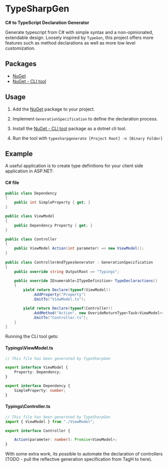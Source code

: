 # TypeSharpGen

**C# to TypeScript Declaration Generator**

Generate typescript from C# with simple syntax and a non-opinionated, extendable design. Loosely inspired by `TypeGen`, this project offers more features such as method declarations as well as more low level customization.

## Packages

* [NuGet](https://www.nuget.org/packages/TypeSharpGen/)
* [NuGet - CLI tool](https://www.nuget.org/packages/TypeSharpGenLauncher/)

## Usage

1. Add the [NuGet](https://www.nuget.org/packages/TypeSharpGen/) package to your project. 

2. Implement `GenerationSpecification` to define the declaration process.

3. Install the [NuGet - CLI tool](https://www.nuget.org/packages/TypeSharpGenLauncher/) package as a dotnet cli tool.

4. Run the tool with `typesharpgenerate [Project Root] -n [Binary Folder]`

## Example
A useful application is to create type definitions for your client side application in ASP.NET:

#### C# file
```c#
public class Dependency
{
    public int SimpleProperty { get; }
}

public class ViewModel
{
    public Dependency Property { get; }
}

public class Controller
{
    public ViewModel Action(int parameter) => new ViewModel();
}
    
public class ControllerAndTypesGenerator : GenerationSpecification
{
    public override string OutputRoot => "Typings";

    public override IEnumerable<ITypeDefinition> TypeDeclaractions()
    {
        yield return Declare(typeof(ViewModel))
            .AddProperty("Property")
            .EmitTo("ViewModel.ts");

        yield return Declare(typeof(Controller))
            .AddMethod("Action", new OverideReturnType<Task<ViewModel>>())
            .EmitTo("Controller.ts");
    }
}
```

Running the CLI tool gets:

#### Typings\ViewModel.ts
```typescript
// This file has been generated by TypeSharpGen

export interface ViewModel {
    Property: Dependency;
}

export interface Dependency {
    SimpleProperty: number;
}
```

#### Typings\Controller.ts
```typescript
// This file has been generated by TypeSharpGen
import { ViewModel } from "./ViewModel";

export interface Controller {

    Action(parameter: number): Promise<ViewModel>;
}
```

With some extra work, its possible to automate the declaration of controllers (TODO - pull the reflective generation specification from TagH to here).
